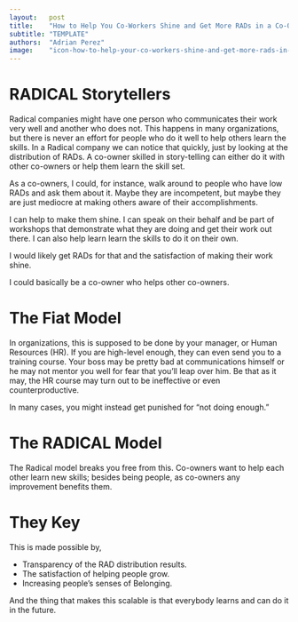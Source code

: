```yaml
---
layout:   post
title:    "How to Help You Co-Workers Shine and Get More RADs in a Co-Owned Company"
subtitle: "TEMPLATE"
authors:  "Adrian Perez"
image:    "icon-how-to-help-your-co-workers-shine-and-get-more-rads-in-a-co-owned-company.svg"
---
```


<div style="display:none;">
 <p><span class='_paradigm'>Radical</span> Storytellers can help co-owners</p>
</div>

<h1>RADICAL Storytellers</h1>
 <p><span class='_paradigm'>Radical</span> companies might have one person who communicates their work very well and another who does not. This happens in many organizations, but there is never an effort for people who do it well to help others learn the skills. In a <span class='_paradigm'>Radical</span> company we can notice that quickly, just by looking at the distribution of <span class='_paradigm'>RAD</span>s. A co-owner skilled in story-telling can either do it with other co-owners or help them learn the skill set.</p>
 <p>As a co-owners, I could, for instance, walk around to people who have low <span class='_paradigm'>RAD</span>s and ask them about it. Maybe they are incompetent, but maybe they are just mediocre at making others aware of their accomplishments.</p>
 <p>I can help to make them shine. I can speak on their behalf and be part of workshops that demonstrate what they are doing and get their work out there. I can also help learn learn the skills to do it on their own.</p>
 <p>I would likely get <span class='_paradigm'>RAD</span>s for that and the satisfaction of making their work shine.</p>
 <p>I could basically be a co-owner who helps other co-owners.</p>

<h1>The Fiat Model</h1>
 <p>In  organizations, this is supposed to be done by your manager, or Human Resources (HR). If you are high-level enough, they can even send you to a training course. Your boss may be pretty bad at communications himself or he may not mentor you well for fear that you&rsquo;ll leap over him. Be that as it may, the HR course may turn out to be ineffective or even counterproductive.</p>
 <p>In many cases, you might instead get punished for &ldquo;not doing enough.&rdquo;</p>

<h1>The RADICAL Model</h1>
 <p>The <span class='_paradigm'>Radical</span> model breaks you free from this. Co-owners want to help each other learn new skills; besides being people, as co-owners any improvement benefits them.</p>

<h1>They Key</h1>
 <p>This is made possible by,</p>
  <ul>
   <li>Transparency of the <span class='_paradigm'>RAD</span> distribution results.</li>
   <li>The satisfaction of helping people grow.</li>
   <li>Increasing people&rsquo;s senses of <span class='_paradigm'>Belonging</span>.</li>
  </ul>
 <p>And the thing that makes this scalable is that everybody learns and can do it in the future.</p>
